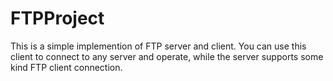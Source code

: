 # FTPProject
This is a simple implemention of FTP server and client. You can use this client to connect to any server and operate, while the server supports some kind FTP client connection.
